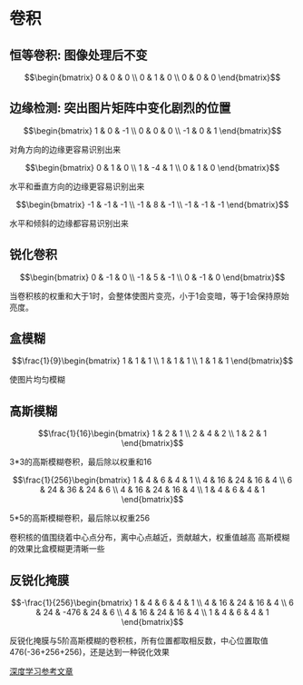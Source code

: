 # 卷积
## 恒等卷积: 图像处理后不变

$$\begin{bmatrix}
0 & 0 & 0 \\
0 & 1 & 0 \\
0 & 0 & 0
\end{bmatrix}$$

## 边缘检测: 突出图片矩阵中变化剧烈的位置

$$\begin{bmatrix}
1 & 0 & -1 \\
0 & 0 & 0 \\
-1 & 0 & 1 
\end{bmatrix}$$

对角方向的边缘更容易识别出来

$$\begin{bmatrix}
0 & 1 & 0 \\
1 & -4 & 1 \\
0 & 1 & 0
\end{bmatrix}$$

水平和垂直方向的边缘更容易识别出来

$$\begin{bmatrix}
-1 & -1 & -1 \\
-1 & 8 & -1 \\
-1 & -1 & -1 
\end{bmatrix}$$

水平和倾斜的边缘都容易识别出来

## 锐化卷积

$$\begin{bmatrix}
0 & -1 & 0 \\
-1 & 5 & -1 \\
0 & -1 & 0
\end{bmatrix}$$

当卷积核的权重和大于1时，会整体使图片变亮，小于1会变暗，等于1会保持原始亮度。

## 盒模糊

$$\frac{1}{9}\begin{bmatrix}
1 & 1 & 1 \\
1 & 1 & 1 \\
1 & 1 & 1 
\end{bmatrix}$$

使图片均匀模糊

## 高斯模糊

$$\frac{1}{16}\begin{bmatrix}
1 & 2 & 1 \\
2 & 4 & 2 \\ 
1 & 2 & 1
\end{bmatrix}$$

3*3的高斯模糊卷积，最后除以权重和16

$$\frac{1}{256}\begin{bmatrix}
1 & 4 & 6 & 4 & 1 \\
4 & 16 & 24 & 16 & 4 \\
6 & 24 & 36 & 24 & 6 \\
4 & 16 & 24 & 16 & 4 \\
1 & 4 & 6 & 4 & 1
\end{bmatrix}$$

5*5的高斯模糊卷积，最后除以权重256

卷积核的值围绕着中心点分布，离中心点越近，贡献越大，权重值越高
高斯模糊的效果比盒模糊更清晰一些

## 反锐化掩膜

$$-\frac{1}{256}\begin{bmatrix}
1 & 4 & 6 & 4 & 1 \\
4 & 16 & 24 & 16 & 4 \\
6 & 24 & -476 & 24 & 6 \\
4 & 16 & 24 & 16 & 4 \\
1 & 4 & 6 & 4 & 1
\end{bmatrix}$$

反锐化掩膜与5阶高斯模糊的卷积核，所有位置都取相反数，中心位置取值476(-36+256+256)，还是达到一种锐化效果


[深度学习参考文章](https://paddlepedia.readthedocs.io/en/latest/index.html)
